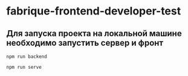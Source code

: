 # fabrique-frontend-developer-test

## Для запуска проекта на локальной машине необходимо запустить сервер и фронт
```
npm run backend
```
```
npm run serve
```
